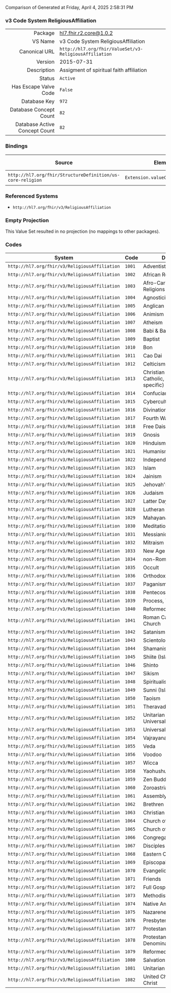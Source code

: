 Comparison of 
Generated at Friday, April 4, 2025 2:58:31 PM

### v3 Code System ReligiousAffiliation

|      |     |
| ---: | --- |
| Package | hl7.fhir.r2.core@1.0.2 |
| VS Name | v3 Code System ReligiousAffiliation |
| Canonical URL | `http://hl7.org/fhir/ValueSet/v3-ReligiousAffiliation` |
| Version | 2015-07-31 |
| Description | Assigment of spiritual faith affiliation |
| Status | `Active` |
| Has Escape Valve Code | `False` |
| Database Key | `972` |
| Database Concept Count | `82` |
| Database Active Concept Count | `82` |
### Bindings

| Source | Element | Binding | Strength | Element Short |
| ------ | ------- | ------- | -------- | ------------- |
| `http://hl7.org/fhir/StructureDefinition/us-core-religion` | `Extension.valueCodeableConcept` | `http://hl7.org/fhir/ValueSet/v3-ReligiousAffiliation` | `Required` | Value of extension |

### Referenced Systems

* `http://hl7.org/fhir/v3/ReligiousAffiliation`
### Empty Projection

This Value Set resulted in no projection (no mappings to other packages).

### Codes

| System | Code | Display |
| ------ | ---- | ------- |
| `http://hl7.org/fhir/v3/ReligiousAffiliation` | `1001` | Adventist |
| `http://hl7.org/fhir/v3/ReligiousAffiliation` | `1002` | African Religions |
| `http://hl7.org/fhir/v3/ReligiousAffiliation` | `1003` | Afro-Caribbean Religions |
| `http://hl7.org/fhir/v3/ReligiousAffiliation` | `1004` | Agnosticism |
| `http://hl7.org/fhir/v3/ReligiousAffiliation` | `1005` | Anglican |
| `http://hl7.org/fhir/v3/ReligiousAffiliation` | `1006` | Animism |
| `http://hl7.org/fhir/v3/ReligiousAffiliation` | `1007` | Atheism |
| `http://hl7.org/fhir/v3/ReligiousAffiliation` | `1008` | Babi & Baha'I faiths |
| `http://hl7.org/fhir/v3/ReligiousAffiliation` | `1009` | Baptist |
| `http://hl7.org/fhir/v3/ReligiousAffiliation` | `1010` | Bon |
| `http://hl7.org/fhir/v3/ReligiousAffiliation` | `1011` | Cao Dai |
| `http://hl7.org/fhir/v3/ReligiousAffiliation` | `1012` | Celticism |
| `http://hl7.org/fhir/v3/ReligiousAffiliation` | `1013` | Christian (non-Catholic, non-specific) |
| `http://hl7.org/fhir/v3/ReligiousAffiliation` | `1014` | Confucianism |
| `http://hl7.org/fhir/v3/ReligiousAffiliation` | `1015` | Cyberculture Religions |
| `http://hl7.org/fhir/v3/ReligiousAffiliation` | `1016` | Divination |
| `http://hl7.org/fhir/v3/ReligiousAffiliation` | `1017` | Fourth Way |
| `http://hl7.org/fhir/v3/ReligiousAffiliation` | `1018` | Free Daism |
| `http://hl7.org/fhir/v3/ReligiousAffiliation` | `1019` | Gnosis |
| `http://hl7.org/fhir/v3/ReligiousAffiliation` | `1020` | Hinduism |
| `http://hl7.org/fhir/v3/ReligiousAffiliation` | `1021` | Humanism |
| `http://hl7.org/fhir/v3/ReligiousAffiliation` | `1022` | Independent |
| `http://hl7.org/fhir/v3/ReligiousAffiliation` | `1023` | Islam |
| `http://hl7.org/fhir/v3/ReligiousAffiliation` | `1024` | Jainism |
| `http://hl7.org/fhir/v3/ReligiousAffiliation` | `1025` | Jehovah's Witnesses |
| `http://hl7.org/fhir/v3/ReligiousAffiliation` | `1026` | Judaism |
| `http://hl7.org/fhir/v3/ReligiousAffiliation` | `1027` | Latter Day Saints |
| `http://hl7.org/fhir/v3/ReligiousAffiliation` | `1028` | Lutheran |
| `http://hl7.org/fhir/v3/ReligiousAffiliation` | `1029` | Mahayana |
| `http://hl7.org/fhir/v3/ReligiousAffiliation` | `1030` | Meditation |
| `http://hl7.org/fhir/v3/ReligiousAffiliation` | `1031` | Messianic Judaism |
| `http://hl7.org/fhir/v3/ReligiousAffiliation` | `1032` | Mitraism |
| `http://hl7.org/fhir/v3/ReligiousAffiliation` | `1033` | New Age |
| `http://hl7.org/fhir/v3/ReligiousAffiliation` | `1034` | non-Roman Catholic |
| `http://hl7.org/fhir/v3/ReligiousAffiliation` | `1035` | Occult |
| `http://hl7.org/fhir/v3/ReligiousAffiliation` | `1036` | Orthodox |
| `http://hl7.org/fhir/v3/ReligiousAffiliation` | `1037` | Paganism |
| `http://hl7.org/fhir/v3/ReligiousAffiliation` | `1038` | Pentecostal |
| `http://hl7.org/fhir/v3/ReligiousAffiliation` | `1039` | Process, The |
| `http://hl7.org/fhir/v3/ReligiousAffiliation` | `1040` | Reformed/Presbyterian |
| `http://hl7.org/fhir/v3/ReligiousAffiliation` | `1041` | Roman Catholic Church |
| `http://hl7.org/fhir/v3/ReligiousAffiliation` | `1042` | Satanism |
| `http://hl7.org/fhir/v3/ReligiousAffiliation` | `1043` | Scientology |
| `http://hl7.org/fhir/v3/ReligiousAffiliation` | `1044` | Shamanism |
| `http://hl7.org/fhir/v3/ReligiousAffiliation` | `1045` | Shiite (Islam) |
| `http://hl7.org/fhir/v3/ReligiousAffiliation` | `1046` | Shinto |
| `http://hl7.org/fhir/v3/ReligiousAffiliation` | `1047` | Sikism |
| `http://hl7.org/fhir/v3/ReligiousAffiliation` | `1048` | Spiritualism |
| `http://hl7.org/fhir/v3/ReligiousAffiliation` | `1049` | Sunni (Islam) |
| `http://hl7.org/fhir/v3/ReligiousAffiliation` | `1050` | Taoism |
| `http://hl7.org/fhir/v3/ReligiousAffiliation` | `1051` | Theravada |
| `http://hl7.org/fhir/v3/ReligiousAffiliation` | `1052` | Unitarian-Universalism |
| `http://hl7.org/fhir/v3/ReligiousAffiliation` | `1053` | Universal Life Church |
| `http://hl7.org/fhir/v3/ReligiousAffiliation` | `1054` | Vajrayana (Tibetan) |
| `http://hl7.org/fhir/v3/ReligiousAffiliation` | `1055` | Veda |
| `http://hl7.org/fhir/v3/ReligiousAffiliation` | `1056` | Voodoo |
| `http://hl7.org/fhir/v3/ReligiousAffiliation` | `1057` | Wicca |
| `http://hl7.org/fhir/v3/ReligiousAffiliation` | `1058` | Yaohushua |
| `http://hl7.org/fhir/v3/ReligiousAffiliation` | `1059` | Zen Buddhism |
| `http://hl7.org/fhir/v3/ReligiousAffiliation` | `1060` | Zoroastrianism |
| `http://hl7.org/fhir/v3/ReligiousAffiliation` | `1061` | Assembly of God |
| `http://hl7.org/fhir/v3/ReligiousAffiliation` | `1062` | Brethren |
| `http://hl7.org/fhir/v3/ReligiousAffiliation` | `1063` | Christian Scientist |
| `http://hl7.org/fhir/v3/ReligiousAffiliation` | `1064` | Church of Christ |
| `http://hl7.org/fhir/v3/ReligiousAffiliation` | `1065` | Church of God |
| `http://hl7.org/fhir/v3/ReligiousAffiliation` | `1066` | Congregational |
| `http://hl7.org/fhir/v3/ReligiousAffiliation` | `1067` | Disciples of Christ |
| `http://hl7.org/fhir/v3/ReligiousAffiliation` | `1068` | Eastern Orthodox |
| `http://hl7.org/fhir/v3/ReligiousAffiliation` | `1069` | Episcopalian |
| `http://hl7.org/fhir/v3/ReligiousAffiliation` | `1070` | Evangelical Covenant |
| `http://hl7.org/fhir/v3/ReligiousAffiliation` | `1071` | Friends |
| `http://hl7.org/fhir/v3/ReligiousAffiliation` | `1072` | Full Gospel |
| `http://hl7.org/fhir/v3/ReligiousAffiliation` | `1073` | Methodist |
| `http://hl7.org/fhir/v3/ReligiousAffiliation` | `1074` | Native American |
| `http://hl7.org/fhir/v3/ReligiousAffiliation` | `1075` | Nazarene |
| `http://hl7.org/fhir/v3/ReligiousAffiliation` | `1076` | Presbyterian |
| `http://hl7.org/fhir/v3/ReligiousAffiliation` | `1077` | Protestant |
| `http://hl7.org/fhir/v3/ReligiousAffiliation` | `1078` | Protestant, No Denomination |
| `http://hl7.org/fhir/v3/ReligiousAffiliation` | `1079` | Reformed |
| `http://hl7.org/fhir/v3/ReligiousAffiliation` | `1080` | Salvation Army |
| `http://hl7.org/fhir/v3/ReligiousAffiliation` | `1081` | Unitarian Universalist |
| `http://hl7.org/fhir/v3/ReligiousAffiliation` | `1082` | United Church of Christ |
